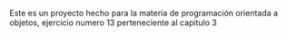 Este es un proyecto hecho para la materia de programación orientada a objetos, ejercicio numero 13 perteneciente al capitulo 3

